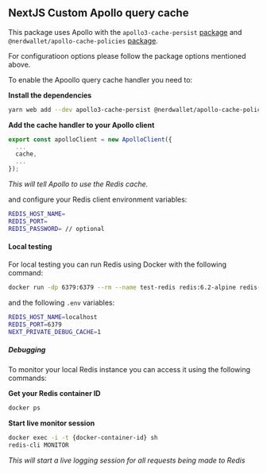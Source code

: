 ## NextJS Custom Apollo query cache

This package uses Apollo with the `apollo3-cache-persist` [package](https://github.com/apollographql/apollo-cache-persist) and `@nerdwallet/apollo-cache-policies` [package](https://www.npmjs.com/package/@nerdwallet/apollo-cache-policies).

For configuratioon options please follow the package options mentioned above.

To enable the Apoollo query cache handler you need to:

**Install the dependencies**

```bash
yarn web add --dev apollo3-cache-persist @nerdwallet/apollo-cache-policies
```

**Add the cache handler to your Apollo client**

```typescript
export const apolloClient = new ApolloClient({
  ...
  cache,
  ...
});
```

_This will tell Apollo to use the Redis cache._

and configure your Redis client environment variables:

```bash
REDIS_HOST_NAME=
REDIS_PORT=
REDIS_PASSWORD= // optional
```

#### Local testing

For local testing you can run Redis using Docker with the following command:

```bash
docker run -dp 6379:6379 --rm --name test-redis redis:6.2-alpine redis-server --loglevel warning
```

and the following `.env` variables:

```bash
REDIS_HOST_NAME=localhost
REDIS_PORT=6379
NEXT_PRIVATE_DEBUG_CACHE=1
```

##### Debugging

To monitor your local Redis instance you can access it using the following commands:

**Get your Redis container ID**

```bash
docker ps
```

**Start live monitor session**

```bash
docker exec -i -t {docker-container-id} sh
redis-cli MONITOR
```

_This will start a live logging session for all requests being made to Redis_
